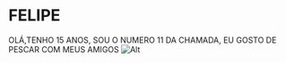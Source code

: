 # FELIPE
OLÁ,TENHO 15 ANOS, SOU O NUMERO 11 DA CHAMADA, EU GOSTO DE PESCAR COM MEUS AMIGOS 
![Alt](https://pescaecia.com.br/wp-content/uploads/2019/05/maioresdapesca.jpg)
